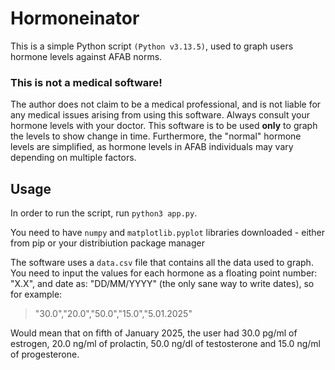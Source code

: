 # Hormoneinator

This is a simple Python script `(Python v3.13.5)`, used to graph users hormone levels against AFAB norms.



### This is not a medical software!
The author does not claim to be a medical professional, and is not liable for any medical issues arising from using this software. Always consult your hormone levels with your doctor. This software is to be used **only** to graph the levels to show change in time. Furthermore, the "normal" hormone levels are simplified, as hormone levels in AFAB individuals may vary depending on multiple factors.


## Usage

In order to run the script, run `python3 app.py`.

You need to have `numpy` and `matplotlib.pyplot` libraries downloaded - either from pip or your distribiution package manager


The software uses a `data.csv` file that contains all the data used to graph. You need to input the values for each hormone as a floating point number: "X.X", and date as: "DD/MM/YYYY" (the only sane way to write dates), so for example:

> "30.0","20.0","50.0","15.0","5.01.2025"

Would mean that on fifth of January 2025, the user had 30.0 pg/ml of estrogen, 20.0 ng/ml of prolactin, 50.0 ng/dl of testosterone and 15.0 ng/ml of progesterone.
